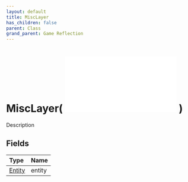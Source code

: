 ```yaml
---
layout: default
title: MiscLayer
has_children: false
parent: Class
grand_parent: Game Reflection
---
```

# MiscLayer( ![ CellLayer ](/game-reflection/classes/cell_layer.md) )
Description 

## Fields
| Type | Name |
|:-------------|:--------------|
| [Entity](/game-reflection/classes/entity.md) | entity |
